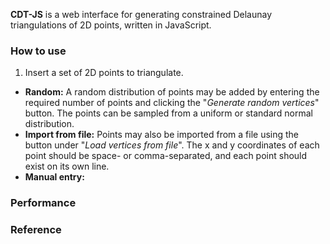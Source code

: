 **CDT-JS** is a web interface for generating constrained Delaunay triangulations of 2D points, written in JavaScript.

### How to use

1. Insert a set of 2D points to triangulate.
  * **Random:** A random distribution of points may be added by entering the required number of points and clicking the "*Generate random vertices*" button. The points can be sampled from a uniform or standard normal distribution.
  * **Import from file:** Points may also be imported from a file using the button under "*Load vertices from file*". The x and y coordinates of each point should be space- or comma-separated, and each point should exist on its own line.
  * **Manual entry:** 


### Performance


### Reference

